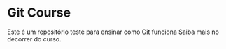 # Git Course
Este é um repositório teste para ensinar como Git funciona
Saiba mais no decorrer do curso.
